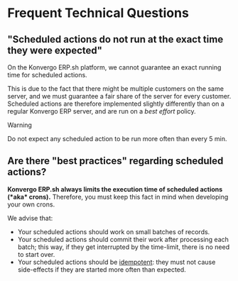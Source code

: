# Frequent Technical Questions

## "Scheduled actions do not run at the exact time they were expected"

On the Konvergo ERP.sh platform, we cannot guarantee an exact running time for
scheduled actions.

This is due to the fact that there might be multiple customers on the
same server, and we must guarantee a fair share of the server for every
customer. Scheduled actions are therefore implemented slightly
differently than on a regular Konvergo ERP server, and are run on a *best
effort* policy.

> [!WARNING]
> Do not expect any scheduled action to be run more often than every 5
> min.

## Are there "best practices" regarding scheduled actions?

**Konvergo ERP.sh always limits the execution time of scheduled actions (\*aka\*
crons).** Therefore, you must keep this fact in mind when developing
your own crons.

We advise that:

- Your scheduled actions should work on small batches of records.
- Your scheduled actions should commit their work after processing each
  batch; this way, if they get interrupted by the time-limit, there is
  no need to start over.
- Your scheduled actions should be
  [idempotent](https://stackoverflow.com/a/1077421/3332416): they must
  not cause side-effects if they are started more often than expected.
